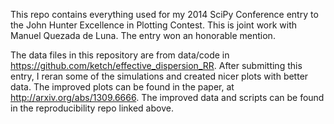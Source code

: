 This repo contains everything used for my 2014 SciPy Conference entry to the John Hunter
Excellence in Plotting Contest.  This is joint work with Manuel Quezada de Luna.  The
entry won an honorable mention.

The data files in this repository are from data/code in https://github.com/ketch/effective_dispersion_RR.
After submitting this entry, I reran some of the simulations and created nicer plots with better data.
The improved plots can be found in the paper, at http://arxiv.org/abs/1309.6666.  The improved data
and scripts can be found in the reproducibility repo linked above.


